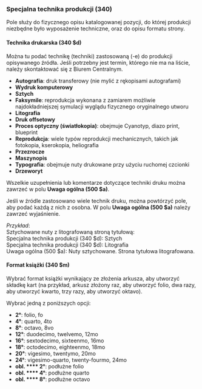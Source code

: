 ### **Specjalna technika produkcji (340)**
Pole służy do fizycznego opisu katalogowanej pozycji, do której produkcji niezbędne było wyposażenie techniczne, oraz do opisu formatu strony. 
#### **Technika drukarska (340** **$d)** 

Można tu podać technikę (techniki) zastosowaną (-e) do produkcji opisywanego źródła. Jeśli potrzebny jest termin, którego nie ma na liście, należy skontaktować się z Biurem Centralnym.

- **Autografia**: druk transferowy (nie mylić z rękopisami autografami)  
- **Wydruk komputerowy**  
- **Sztych**   
- **Faksymile**: reprodukcja wykonana z zamiarem możliwie najdokładniejszej symulacji wyglądu fizycznego oryginalnego utworu
- **Litografia**
- **Druk offsetowy**
- **Proces optyczny (światłokopia)**: obejmuje Cyanotyp, diazo print, blueprint
- **Reprodukcja**: wiele typów reprodukcji mechanicznych, takich jak fotokopia, kserokopia, heliografia
- **Przezrocze**  
- **Maszynopis**   
- **Typografia**: obejmuje nuty drukowane przy użyciu ruchomej czcionki  
- **Drzeworyt**  

 Wszelkie uzupełnienia lub komentarze dotyczące techniki druku można zawrzeć w polu **Uwaga ogólna (500 $a)**.

Jeśli w źródle zastosowano wiele technik druku, można powtórzyć pole, aby podać każdą z nich z osobna. W polu **Uwaga ogólna (500 $a)** należy zawrzeć wyjaśnienie. 

_Przykład_:  
Sztychowane nuty z litografowaną stroną tytułową:  
Specjalna technika produkcji (340 $d): Sztych  
Specjalna technika produkcji (340 $d): Litografia  
Uwaga ogólna (500 $a): Nuty sztychowane. Strona tytułowa litografowana.

  

#### **Format książki (340 $m)**

Wybrać format książki wynikający ze złożenia arkusza, aby utworzyć składkę kart (na przykład, arkusz złożony raz, aby utworzyć folio, dwa razy, aby utworzyć kwarto, trzy razy, aby utworzyć oktavo).

Wybrać jedną z poniższych opcji:

- **2°**: folio, fo
- **4°**: quarto, 4to
- **8°**: octavo, 8vo
- **12°**: duodecimo, twelvemo, 12mo
- **16°**: sextodecimo, sixteenmo, 16mo
- **18°**: octodecimo, eighteenmo, 18mo
- **20°**: vigesimo, twentymo, 20mo
- **24°**: vigesimo-quarto, twenty-fourmo, 24mo
- **obl. **** 2°**: podłużne folio
- **obl. **** 4°**: podłużne quarto  
- **obl. **** 8°**: podłużne octavo